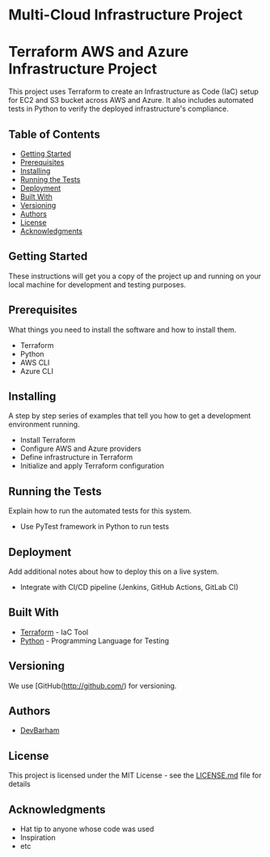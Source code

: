 # Multi-Cloud Infrastructure Project

# Terraform AWS and Azure Infrastructure Project

This project uses Terraform to create an Infrastructure as Code (IaC) setup for EC2 and S3 bucket across AWS and Azure. It also includes automated tests in Python to verify the deployed infrastructure's compliance.

## Table of Contents

- [Getting Started](#getting-started)
- [Prerequisites](#prerequisites)
- [Installing](#installing)
- [Running the Tests](#running-the-tests)
- [Deployment](#deployment)
- [Built With](#built-with)
- [Versioning](#versioning)
- [Authors](#authors)
- [License](#license)
- [Acknowledgments](#acknowledgments)

## Getting Started

These instructions will get you a copy of the project up and running on your local machine for development and testing purposes.

## Prerequisites

What things you need to install the software and how to install them.
- Terraform
- Python
- AWS CLI
- Azure CLI

## Installing

A step by step series of examples that tell you how to get a development environment running.
- Install Terraform
- Configure AWS and Azure providers
- Define infrastructure in Terraform
- Initialize and apply Terraform configuration

## Running the Tests

Explain how to run the automated tests for this system.
- Use PyTest framework in Python to run tests

## Deployment

Add additional notes about how to deploy this on a live system.
- Integrate with CI/CD pipeline (Jenkins, GitHub Actions, GitLab CI)

## Built With

- [Terraform](https://www.terraform.io/) - IaC Tool
- [Python](https://www.python.org/) - Programming Language for Testing

## Versioning

We use [GitHub(http://github.com/) for versioning.

## Authors

-  [DevBarham](https://github.com/Devbarham)

## License

This project is licensed under the MIT License - see the [LICENSE.md](LICENSE.md) file for details

## Acknowledgments

- Hat tip to anyone whose code was used
- Inspiration
- etc
